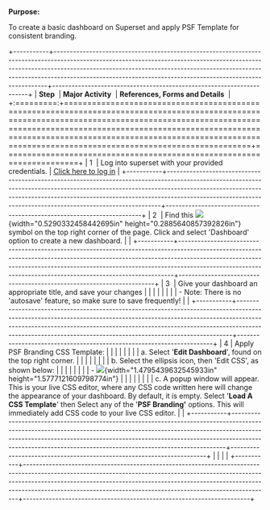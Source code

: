 **Purpose:**

To create a basic dashboard on Superset and apply PSF Template for consistent branding.

+-----------+----------------------------------------------------------------------------------------------------------------------------------------------------------------------------------------------------------------------------------------------------------------------------------------------------------------------+----------------------------------------------------------------------+
| **Step**  | **Major Activity**                                                                                                                                                                                                                                                                                                   | **References, Forms and Details**                                    |
+:=========:+======================================================================================================================================================================================================================================================================================================================+======================================================================+
| 1         | Log into superset with your provided credentials.                                                                                                                                                                                                                                                                    | [Click here to log in](https://marinescience.info/superset/welcome/) |
+-----------+----------------------------------------------------------------------------------------------------------------------------------------------------------------------------------------------------------------------------------------------------------------------------------------------------------------------+----------------------------------------------------------------------+
| 2         | Find this ![](media/image1.png){width="0.5290332458442695in" height="0.2885640857392826in"} symbol on the top right corner of the page. Click and select 'Dashboard' option to create a new dashboard.                                                                                                               |                                                                      |
+-----------+----------------------------------------------------------------------------------------------------------------------------------------------------------------------------------------------------------------------------------------------------------------------------------------------------------------------+----------------------------------------------------------------------+
| 3         | Give your dashboard an appropriate title, and save your changes                                                                                                                                                                                                                                                      |                                                                      |
|           |                                                                                                                                                                                                                                                                                                                      |                                                                      |
|           | - Note: There is no 'autosave' feature, so make sure to save frequently!                                                                                                                                                                                                                                             |                                                                      |
+-----------+----------------------------------------------------------------------------------------------------------------------------------------------------------------------------------------------------------------------------------------------------------------------------------------------------------------------+----------------------------------------------------------------------+
| 4         | Apply PSF Branding CSS Template:                                                                                                                                                                                                                                                                                     |                                                                      |
|           |                                                                                                                                                                                                                                                                                                                      |                                                                      |
|           | a.  Select '**Edit Dashboard**', found on the top right corner.                                                                                                                                                                                                                                                      |                                                                      |
|           |                                                                                                                                                                                                                                                                                                                      |                                                                      |
|           | b.  Select the ellipsis icon, then 'Edit CSS', as shown below:                                                                                                                                                                                                                                                       |                                                                      |
|           |                                                                                                                                                                                                                                                                                                                      |                                                                      |
|           |     - ![](media/image2.png){width="1.4795439632545933in" height="1.5777121609798774in"}                                                                                                                                                                                                                              |                                                                      |
|           |                                                                                                                                                                                                                                                                                                                      |                                                                      |
|           | c.  A popup window will appear. This is your live CSS editor, where any CSS code written here will change the appearance of your dashboard. By default, it is empty. Select '**Load A CSS Template**' then Select any of the '**PSF Branding'** options. This will immediately add CSS code to your live CSS editor. |                                                                      |
+-----------+----------------------------------------------------------------------------------------------------------------------------------------------------------------------------------------------------------------------------------------------------------------------------------------------------------------------+----------------------------------------------------------------------+
|           |                                                                                                                                                                                                                                                                                                                      |                                                                      |
+-----------+----------------------------------------------------------------------------------------------------------------------------------------------------------------------------------------------------------------------------------------------------------------------------------------------------------------------+----------------------------------------------------------------------+
